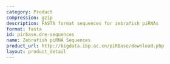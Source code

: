 ```yaml
---
category: Product
compression: gzip
description: FASTA format sequences for zebrafish piRNAs
format: fasta
id: pirbase.dre-sequences
name: Zebrafish piRNA Sequences
product_url: http://bigdata.ibp.ac.cn/piRBase/download.php
layout: product_detail
---
```

